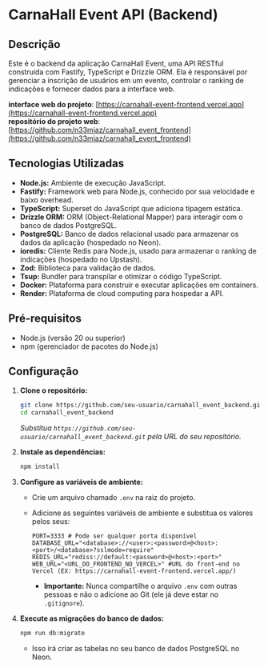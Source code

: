 # CarnaHall Event API (Backend)

## Descrição

Este é o backend da aplicação CarnaHall Event, uma API RESTful construída com Fastify, TypeScript e Drizzle ORM. Ela é responsável por gerenciar a inscrição de usuários em um evento, controlar o ranking de indicações e fornecer dados para a interface web.

**interface web do projeto**: [https://carnahall-event-frontend.vercel.app](https://carnahall-event-frontend.vercel.app)
<br>
**repositório do projeto web**: [https://github.com/n33miaz/carnahall_event_frontend](https://github.com/n33miaz/carnahall_event_frontend)

## Tecnologias Utilizadas

*   **Node.js:** Ambiente de execução JavaScript.
*   **Fastify:** Framework web para Node.js, conhecido por sua velocidade e baixo overhead.
*   **TypeScript:** Superset do JavaScript que adiciona tipagem estática.
*   **Drizzle ORM:** ORM (Object-Relational Mapper) para interagir com o banco de dados PostgreSQL.
*   **PostgreSQL:** Banco de dados relacional usado para armazenar os dados da aplicação (hospedado no Neon).
*   **ioredis:** Cliente Redis para Node.js, usado para armazenar o ranking de indicações (hospedado no Upstash).
*   **Zod:** Biblioteca para validação de dados.
*   **Tsup:** Bundler para transpilar e otimizar o código TypeScript.
*   **Docker:** Plataforma para construir e executar aplicações em containers.
*   **Render:** Plataforma de cloud computing para hospedar a API.

## Pré-requisitos

*   Node.js (versão 20 ou superior)
*   npm (gerenciador de pacotes do Node.js)

## Configuração

1.  **Clone o repositório:**

    ```bash
    git clone https://github.com/seu-usuario/carnahall_event_backend.git
    cd carnahall_event_backend
    ```

    *Substitua `https://github.com/seu-usuario/carnahall_event_backend.git` pela URL do seu repositório.*

2.  **Instale as dependências:**

    ```bash
    npm install
    ```

3.  **Configure as variáveis de ambiente:**

    *   Crie um arquivo chamado `.env` na raiz do projeto.
    *   Adicione as seguintes variáveis de ambiente e substitua os valores pelos seus:

        ```
        PORT=3333 # Pode ser qualquer porta disponível
        DATABASE_URL="<database>://<user>:<password>@<host>:<port>/<database>?sslmode=require"
        REDIS_URL="rediss://default:<password>@<host>:<port>"
        WEB_URL="<URL_DO_FRONTEND_NO_VERCEL>" #URL do front-end no Vercel (EX: https://carnahall-event-frontend.vercel.app/)
        ```

        *   **Importante:** Nunca compartilhe o arquivo `.env` com outras pessoas e não o adicione ao Git (ele já deve estar no `.gitignore`).

4.  **Execute as migrações do banco de dados:**

    ```bash
    npm run db:migrate
    ```

    *   Isso irá criar as tabelas no seu banco de dados PostgreSQL no Neon.
